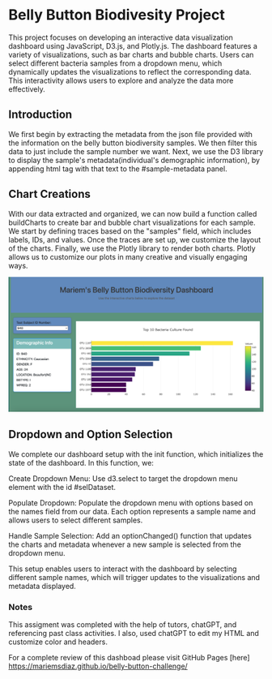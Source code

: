 # Belly Button Biodivesity Project 
This project focuses on developing an interactive data visualization dashboard using JavaScript, D3.js, and Plotly.js. The dashboard features a variety of visualizations, such as bar charts and bubble charts. Users can select different bacteria samples from a dropdown menu, which dynamically updates the visualizations to reflect the corresponding data. This interactivity allows users to explore and analyze the data more effectively. 

## Introduction
We first begin by extracting the metadata from the json file provided with the information on the belly button biodiversity samples. We then filter this data to just include the sample number we want. Next, we use the D3 library to display the sample's metadata(individual's demographic information), by appending html tag with that text to the #sample-metadata panel.

## Chart Creations 

With our data extracted and organized, we can now build a function called buildCharts to create bar and bubble chart visualizations for each sample. We start by defining traces based on the "samples" field, which includes labels, IDs, and values. Once the traces are set up, we customize the layout of the charts. Finally, we use the Plotly library to render both charts. Plotly allows us to customize our plots in many creative and visually engaging ways.

![Dashboard Screenshot](https://github.com/mariemsdiaz/belly-button-challenge/blob/main/dashboard.png)


## Dropdown and Option Selection

We complete our dashboard setup with the init function, which initializes the state of the dashboard. In this function, we:

Create Dropdown Menu: Use d3.select to target the dropdown menu element with the id #selDataset.

Populate Dropdown: Populate the dropdown menu with options based on the names field from our data. Each option represents a sample name and allows users to select different samples.

Handle Sample Selection: Add an optionChanged() function that updates the charts and metadata whenever a new sample is selected from the dropdown menu.

This setup enables users to interact with the dashboard by selecting different sample names, which will trigger updates to the visualizations and metadata displayed.


### Notes 

This assigment was completed with the help of tutors, chatGPT, and referencing past class activities. I also, used chatGPT to edit my HTML and customize color and headers. 

For a complete review of this dashboad please visit GitHub Pages [here] https://mariemsdiaz.github.io/belly-button-challenge/



